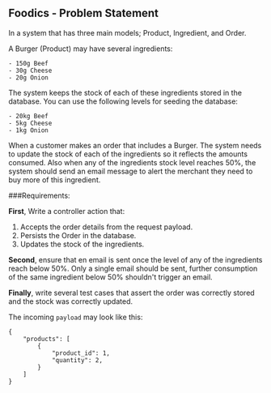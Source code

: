 ## Foodics - Problem Statement

In a system that has three main models; Product, Ingredient, and Order.

A Burger (Product) may have several ingredients:
```phpt
- 150g Beef
- 30g Cheese
- 20g Onion
```

The system keeps the stock of each of these ingredients stored in the database. 
You can use the following levels for seeding the database:

```phpt
- 20kg Beef 
- 5kg Cheese
- 1kg Onion
```

When a customer makes an order that includes a Burger. The system needs to update the 
stock of each of the ingredients so it reflects the amounts consumed. 
Also when any of the ingredients stock level reaches 50%, the system should send an 
email message to alert the merchant they need to buy more of this ingredient. 

###Requirements:

<b>First</b>, Write a controller action that:

1. Accepts the order details from the request payload.
2. Persists the Order in the database.
3. Updates the stock of the ingredients.

<b>Second</b>, ensure that en email is sent once the level of any of the ingredients reach 
below 50%. Only a single email should be sent, further consumption of the same 
ingredient below 50% shouldn't trigger an email.

<b>Finally</b>, write several test cases that assert the order was correctly stored and the 
stock was correctly updated. 

The incoming `payload` may look like this:
```phpt
{
    "products": [
        {
            "product_id": 1,
            "quantity": 2,
        }
    ]
}
```
